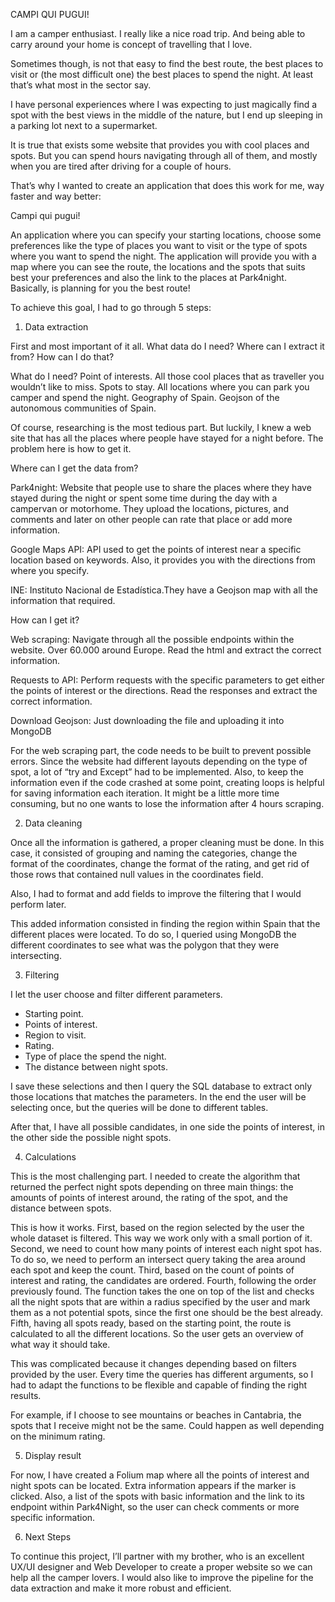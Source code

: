 CAMPI QUI PUGUI!

I am a camper enthusiast. I really like a nice road trip. And being able to carry around your home is concept of travelling that I love.

Sometimes though, is not that easy to find the best route, the best places to visit or (the most difficult one) the best places to spend the night. At least that’s what most in the sector say. 
	
I have personal experiences where I was expecting to just magically find a spot with the best views in the middle of the nature, but I end up sleeping in a parking lot next to a supermarket. 

It is true that exists some website that provides you with cool places and spots. But you can spend hours navigating through all of them, and mostly when you are tired after driving for a couple of hours. 

That’s why I wanted to create an application that does this work for me, way faster and way better:

Campi qui pugui!

An application where you can specify your starting locations, choose some preferences like the type of places you want to visit or the type of spots where you want to spend the night.
The application will provide you with a map where you can see the route, the locations and the spots that suits best your preferences and also the link to the places at Park4night. Basically, is planning for you the best route!


To achieve this goal, I had to go through 5 steps:


	


1.	Data extraction

First and most important of it all. What data do I need? Where can I extract it from? How can I do that?

What do I need? 
Point of interests. All those cool places that as traveller you wouldn’t like to miss. 
Spots to stay. All locations where you can park you camper and spend the night.
Geography of Spain. Geojson of the autonomous communities of Spain.

Of course, researching is the most tedious part. But luckily, I knew a web site that has all the places where people have stayed for a night before. The problem here is how to get it. 

Where can I get the data from?

Park4night: Website that people use to share the places where they have stayed during the night or spent some time during the day with a campervan or motorhome. They upload the locations, pictures, and comments and later on other people can rate that place or add more information.

Google Maps API: API used to get the points of interest near a specific location based on keywords. Also, it provides you with the directions from where you specify.

INE: Instituto Nacional de Estadística.They have a Geojson map with all the information that required.


How can I get it?

Web scraping: Navigate through all the possible endpoints within the website. Over 60.000 around Europe. Read the html and extract the correct information.

Requests to API: Perform requests with the specific parameters to get either the points of interest or the directions. Read the responses and extract the correct information.

Download Geojson: Just downloading the file and uploading it into MongoDB

For the web scraping part, the code needs to be built to prevent possible errors. Since the website had different layouts depending on the type of spot, a lot of “try and Except” had to be implemented. Also, to keep the information even if the code crashed at some point, creating loops is helpful for saving information each iteration. It might be a little more time consuming, but no one wants to lose the information after 4 hours scraping.






2.	Data cleaning

Once all the information is gathered, a proper cleaning must be done. In this case, it consisted of grouping and naming the categories, change the format of the coordinates, change the format of the rating, and get rid of those rows that contained null values in the coordinates field.

Also, I had to format and add fields to improve the filtering that I would perform later.

This added information consisted in finding the region within Spain that the different places were located. To do so, I queried using MongoDB the different coordinates to see what was the polygon that they were intersecting. 



3.	Filtering

I let the user choose and filter different parameters.
-	Starting point.
-	Points of interest.
-	Region to visit.
-	Rating.
-	Type of place the spend the night.
-	The distance between night spots.

I save these selections and then I query the SQL database to extract only those locations that matches the parameters. 
In the end the user will be selecting once, but the queries will be done to different tables.

After that, I have all possible candidates, in one side the points of interest, in the other side the possible night spots.

4.	Calculations

This is the most challenging part. I needed to create the algorithm that returned the perfect night spots depending on three main things: the amounts of points of interest around, the rating of the spot, and the distance between spots.

This is how it works.
First, based on the region selected by the user the whole dataset is filtered. This way we work only with a small portion of it.
Second, we need to count how many points of interest each night spot has. To do so, we need to perform an intersect query taking the area around each spot and keep the count.
Third, based on the count of points of interest and rating, the candidates are ordered.
Fourth, following the order previously found. The function takes the one on top of the list and checks all the night spots that are within a radius specified by the user and mark them as a not potential spots, since the first one should be the best already. 
Fifth, having all spots ready, based on the starting point, the route is calculated to all the different locations. So the user gets an overview of what way it should take.

This was complicated because it changes depending based on filters provided by the user. Every time the queries has different arguments, so I had to adapt the functions to be flexible and capable of finding the right results. 

For example, if I choose to see mountains or beaches in Cantabria, the spots that I receive might not be the same. Could happen as well depending on the minimum rating.

5.	Display result

For now, I have created a Folium map where all the points of interest and night spots can be located. Extra information appears if the marker is clicked. 
Also, a list of the spots with basic information and the link to its endpoint within Park4Night, so the user can check comments or more specific information. 

6.	Next Steps

To continue this project, I’ll partner with my brother, who is an excellent UX/UI designer and Web Developer to create a proper website so we can help all the camper lovers. 
I would also like to improve the pipeline for the data extraction and make it more robust and efficient. 

